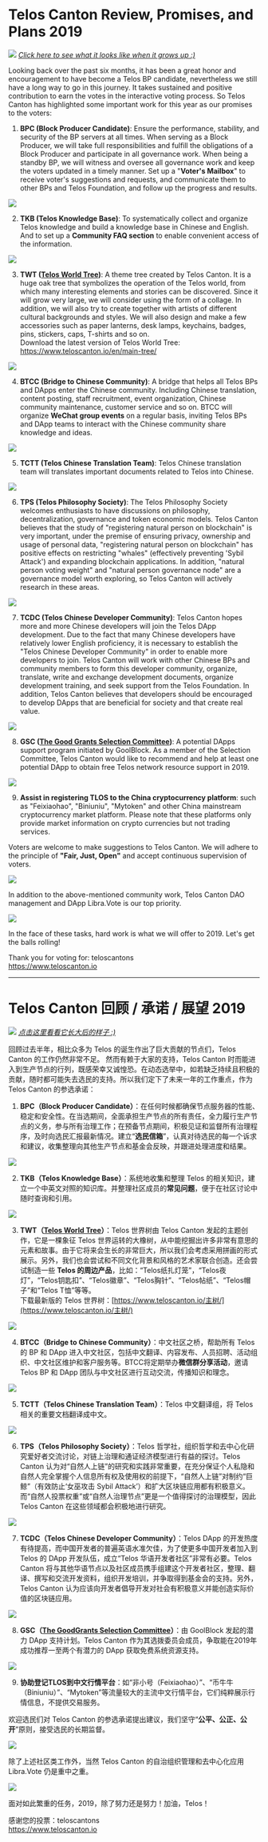 # Telos Canton Review, Promises, and Plans 2019

![](https://raw.githubusercontent.com/Telos-Canton/TelosCanton-Docs/master/images/Promise/When_The_Tree_Was_New.jpg)
*[Click here to see what it looks like when it grows up  :)](https://www.teloscanton.io/en/main-tree/)*

Looking back over the past six months, it has been a great honor and encouragement to have become a Telos BP candidate, nevertheless we still have a long way to go in this journey. It takes sustained and positive contribution to earn the votes in the interactive voting process. So Telos Canton has highlighted some important work for this year as our promises to the voters: 

1. **BPC (Block Producer Candidate)**: Ensure the performance, stability, and security of the BP servers at all times. When serving as a Block Producer, we will take full responsibilities and fulfill the obligations of a Block Producer and participate in all governance work. When being a standby BP, we will witness and oversee all governance work and keep the voters updated in a timely manner. Set up a "**Voter's Mailbox**" to receive voter's suggestions and requests, and communicate them to other BPs and Telos Foundation, and follow up the progress and results.

![](https://raw.githubusercontent.com/Telos-Canton/TelosCanton-Docs/master/images/Telos_Logo_200X200.png)

2. **TKB (Telos Knowledge Base)**: To systematically collect and organize Telos knowledge and build a knowledge base in Chinese and English. And to set up a **Community FAQ section** to enable convenient access of the information.

![](https://raw.githubusercontent.com/Telos-Canton/TelosCanton-Docs/master/images/TKB_Logo_200X200.png)

3. **TWT ([Telos World Tree](https://www.teloscanton.io/en/main-tree/))**: A theme tree created by Telos Canton. It is a huge oak tree that symbolizes the operation of the Telos world, from which many interesting elements and stories can be discovered. Since it will grow very large, we will consider using the form of a collage. In addition, we will also try to create together with artists of different cultural backgrounds and styles. We will also design and make a few accessories such as paper lanterns, desk lamps, keychains, badges, pins, stickers, caps, T-shirts and so on.  
Download the latest version of Telos World Tree: https://www.teloscanton.io/en/main-tree/

![](https://raw.githubusercontent.com/Telos-Canton/TelosCanton-Docs/master/images/TWT_Logo_200X200.png)

4. **BTCC (Bridge to Chinese Community)**: A bridge that helps all Telos BPs and DApps enter the Chinese community. Including Chinese translation, content posting, staff recruitment, event organization, Chinese community maintenance, customer service and so on. BTCC will organize **WeChat group events** on a regular basis, inviting Telos BPs and DApp teams to interact with the Chinese community share knowledge and ideas.

![](https://raw.githubusercontent.com/Telos-Canton/TelosCanton-Docs/master/images/BTCC_Logo_200X200.png)

5. **TCTT (Telos Chinese Translation Team)**: Telos Chinese translation team will translates important documents related to Telos into Chinese.

![](https://raw.githubusercontent.com/Telos-Canton/TelosCanton-Docs/master/images/TCTT_Logo_200X200.png)

6. **TPS (Telos Philosophy Society)**: The Telos Philosophy Society welcomes enthusiasts to have discussions on philosophy, decentralization, governance and token economic models. Telos Canton believes that the study of "registering natural person on blockchain" is very important, under the premise of ensuring privacy, ownership and usage of personal data, "registering natural person on blockchain" has positive effects on restricting "whales" (effectively preventing 'Sybil Attack') and expanding blockchain applications. In addition, "natural person voting weight" and "natural person governance node" are a governance model worth exploring, so Telos Canton will actively research in these areas.

![](https://raw.githubusercontent.com/Telos-Canton/TelosCanton-Docs/master/images/TPS_Logo_200X200.png)

7. **TCDC (Telos Chinese Developer Community)**: Telos Canton hopes more and more Chinese developers will join the Telos DApp development. Due to the fact that many Chinese developers have relatively lower English proficiency, it is necessary to establish the "Telos Chinese Developer Community" in order to enable more developers to join. Telos Canton will work with other Chinese BPs and community members to form this developer community, organize, translate, write and exchange development documents, organize development training, and seek support from the Telos Foundation. In addition, Telos Canton believes that developers should be encouraged to develop DApps that are beneficial for society and that create real value.

![](https://raw.githubusercontent.com/Telos-Canton/TelosCanton-Docs/master/images/TCDC_Logo_200X200.png)

8. **GSC ([The Good Grants Selection Committee](https://goodblock.io/goodgrant))**: A potential DApps support program initiated by GoolBlock. As a member of the Selection Committee, Telos Canton would like to recommend and help at least one potential DApp to obtain free Telos network resource support in 2019.

![](https://raw.githubusercontent.com/Telos-Canton/TelosCanton-Docs/master/images/Promise/GoodGrant_Logo_200X200.png)

9. **Assist in registering TLOS to the China cryptocurrency platform**: such as "Feixiaohao", "Biniuniu", "Mytoken" and other China mainstream cryptocurrency market platform. Please note that these platforms only provide market information on crypto currencies but not trading services.

Voters are welcome to make suggestions to Telos Canton. We will adhere to the principle of **"Fair, Just, Open"** and accept continuous supervision of voters.  

![](https://raw.githubusercontent.com/Telos-Canton/TelosCanton-Docs/master/images/telos-canton-logo-slogan-200X200.png)

In addition to the above-mentioned community work, Telos Canton DAO management and DApp Libra.Vote is our top priority.  

![](https://raw.githubusercontent.com/Telos-Canton/TelosCanton-Docs/master/images/Libra.Vote-Logo-200X200.png)

In the face of these tasks, hard work is what we will offer to 2019. Let's get the balls rolling!

Thank you for voting for: teloscantons  
https://www.teloscanton.io

---

# Telos Canton 回顾 / 承诺 / 展望 2019

![](https://raw.githubusercontent.com/Telos-Canton/TelosCanton-Docs/master/images/Promise/When_The_Tree_Was_New_CN.jpg)
*[点击这里看看它长大后的样子 :)](https://www.teloscanton.io/主树/)*

回顾过去半年，相比众多为 Telos 的诞生作出了巨大贡献的节点们，Telos Canton 的工作仍然非常不足。
然而有赖于大家的支持，Telos Canton 时而能进入到生产节点的行列，既感荣幸又诚惶恐。在动态选举中，如若缺乏持续且积极的贡献，随时都可能失去选民的支持。所以我们定下了未来一年的工作重点，作为 Telos Canton 的参选承诺：

1. **BPC（Block Producer Candidate）**：在任何时候都确保节点服务器的性能、稳定和安全性。在当选期间，全面承担生产节点的所有责任，全力履行生产节点的义务，参与所有治理工作；在预备节点期间，积极见证和监督所有治理程序，及时向选民汇报最新情况。建立“**选民信箱**”，认真对待选民的每一个诉求和建议，收集整理向其他生产节点和基金会反映，并跟进处理进度和结果。

![](https://raw.githubusercontent.com/Telos-Canton/TelosCanton-Docs/master/images/Telos_Logo_200X200.png)

2. **TKB（Telos Knowledge Base）**：系统地收集和整理 Telos 的相关知识，建立一个中英文对照的知识库。并整理社区成员的**常见问题**，便于在社区讨论中随时查询和引用。

![](https://raw.githubusercontent.com/Telos-Canton/TelosCanton-Docs/master/images/TKB_Logo_200X200.png)

3. **TWT（[Telos World Tree](https://www.teloscanton.io/主树/)）**：Telos 世界树由 Telos Canton 发起的主题创作，它是一棵象征 Telos 世界运转的大橡树，从中能挖掘出许多非常有意思的元素和故事。由于它将来会生长的非常巨大，所以我们会考虑采用拼画的形式展示。另外，我们也会尝试和不同文化背景和风格的艺术家联合创造。还会尝试制造一些 **Telos 的周边产品**，比如：“Telos纸扎灯笼”，“Telos夜灯”，“Telos钥匙扣”、“Telos徽章”、“Telos胸针”、“Telos帖纸”、“Telos帽子”和“Telos T恤”等等。  
下载最新版的 Telos 世界树：[https://www.teloscanton.io/主树/](https://www.teloscanton.io/主树/)

![](https://raw.githubusercontent.com/Telos-Canton/TelosCanton-Docs/master/images/TWT_Logo_200X200.png)

4. **BTCC（Bridge to Chinese Community）**：中文社区之桥，帮助所有 Telos 的 BP 和 DApp 进入中文社区，包括中文翻译、内容发布、人员招聘、活动组织、中文社区维护和客户服务等。BTCC将定期举办**微信群分享活动**，邀请 Telos BP 和 DApp 团队与中文社区进行互动交流，传播知识和理念。

![](https://raw.githubusercontent.com/Telos-Canton/TelosCanton-Docs/master/images/BTCC_Logo_200X200.png)

5. **TCTT（Telos Chinese Translation Team）**：Telos 中文翻译组，将 Telos 相关的重要文档翻译成中文。

![](https://raw.githubusercontent.com/Telos-Canton/TelosCanton-Docs/master/images/TCTT_Logo_200X200.png)

6. **TPS（Telos Philosophy Society）**：Telos 哲学社，组织哲学和去中心化研究爱好者交流讨论，对链上治理和通证经济模型进行有益的探讨。Telos Canton 认为对“自然人上链”的研究和实践非常重要，在充分保证个人私隐和自然人完全掌握个人信息所有权及使用权的前提下，“自然人上链”对制约“巨鲸”（有效防止‘女巫攻击 Sybil Attack’）和扩大区块链应用都有积极意义。而“自然人投票权重”或“自然人治理节点”更是一个值得探讨的治理模型，因此 Telos Canton 在这些领域都会积极地进行研究。

![](https://raw.githubusercontent.com/Telos-Canton/TelosCanton-Docs/master/images/TPS_Logo_200X200.png)

7. **TCDC（Telos Chinese Developer Community）**：Telos DApp 的开发热度有待提高，而中国开发者的普遍英语水准欠佳，为了使更多中国开发者加入到 Telos 的 DApp 开发队伍，成立“Telos 华语开发者社区”非常有必要。Telos Canton 将与其他华语节点以及社区成员携手组建这个开发者社区，整理、翻译、撰写和交流开发资料，组织开发培训，并争取得到基金会的支持。另外，Telos Canton 认为应该向开发者倡导开发对社会有积极意义并能创造实际价值的区块链应用。

![](https://raw.githubusercontent.com/Telos-Canton/TelosCanton-Docs/master/images/TCDC_Logo_200X200.png)

8. **GSC（[The GoodGrants Selection Committee](https://goodblock.io/goodgrant)）**：由 GoolBlock 发起的潜力 DApp 支持计划。Telos Canton 作为其选拨委员会成员，争取能在2019年成功推荐一至两个有潜力的 DApp 获取免费系统资源支持。

![](https://raw.githubusercontent.com/Telos-Canton/TelosCanton-Docs/master/images/Promise/GoodGrant_Logo_200X200.png)

9. **协助登记TLOS到中文行情平台**：如“非小号（Feixiaohao）”、“币牛牛（Biniuniu）”、“Mytoken”等流量较大的主流中文行情平台，它们纯粹展示行情信息，不提供交易服务。

欢迎选民们对 Telos Canton 的参选承诺提出建议，我们坚守“**公平、公正、公开**”原则，接受选民的长期监督。 

![](https://raw.githubusercontent.com/Telos-Canton/TelosCanton-Docs/master/images/telos-canton-logo-slogan-200X200.png)

除了上述社区类工作外，当然 Telos Canton 的自治组织管理和去中心化应用 Libra.Vote 仍是重中之重。 

![](https://raw.githubusercontent.com/Telos-Canton/TelosCanton-Docs/master/images/Libra.Vote-Logo-200X200.png)

面对如此繁重的任务，2019，除了努力还是努力！加油，Telos！

感谢您的投票：teloscantons  
https://www.teloscanton.io